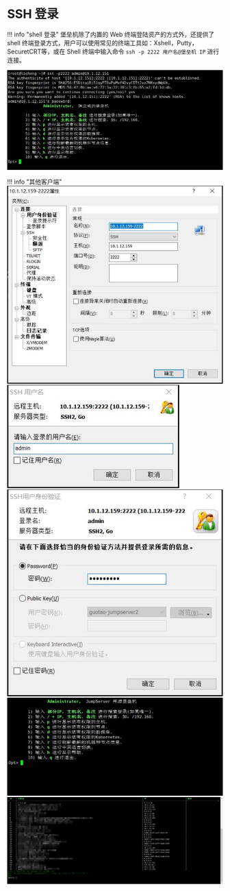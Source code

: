 # SSH 登录

!!! info "shell 登录"
    堡垒机除了内置的 Web 终端登陆资产的方式外，还提供了 shell 终端登录方式，用户可以使用常见的终端工具如：Xshell，Putty，SecuretCRT等，或在 Shell 终端中输入命令 `ssh -p 2222 用户名@堡垒机 IP` 进行连接。

![SSH终端登录](../../img/user_login_terminal-login-ssh.jpg)

!!! info "其他客户端"
![工具属性配置](../../img/user_login_terminal-login-tools-config.jpg)
![输入账号](../../img/user_login_terminal-login-tools-account.jpg)
![输入密码](../../img/user_login_terminal-login-tools-password.jpg)
![登录成功](../../img/user_login_terminal-login-tools-loginsuccess.jpg)
![访问资产](../../img/user_login_terminal-login-tools-listassets.jpg)
